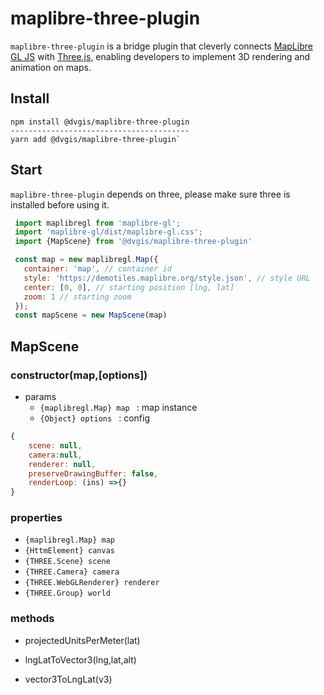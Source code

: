 # maplibre-three-plugin
`maplibre-three-plugin` is a bridge plugin that cleverly connects [MapLibre GL JS](https://maplibre.org/maplibre-gl-js/docs/) with [Three.js](https://threejs.org/), enabling developers to implement 3D rendering and animation on maps.

## Install 

```shell
npm install @dvgis/maplibre-three-plugin 
----------------------------------------
yarn add @dvgis/maplibre-three-plugin`
```

## Start
 
`maplibre-three-plugin` depends on three, please make sure three is installed before using it.

```javascript
 import maplibregl from 'maplibre-gl';
 import 'maplibre-gl/dist/maplibre-gl.css';
 import {MapScene} from '@dvgis/maplibre-three-plugin'

 const map = new maplibregl.Map({
   container: 'map', // container id
   style: 'https://demotiles.maplibre.org/style.json', // style URL
   center: [0, 0], // starting position [lng, lat]
   zoom: 1 // starting zoom
 });
 const mapScene = new MapScene(map)
```

## MapScene

### constructor(map,[options])

-   params
    - `{maplibregl.Map} map ` : map instance
    - `{Object} options ` : config

```js
{
    scene: null, 
    camera:null, 
    renderer: null, 
    preserveDrawingBuffer: false, 
    renderLoop: (ins) =>{} 
} 

```

### properties

-   `{maplibregl.Map} map` 
-   `{HttmElement} canvas` 
-   `{THREE.Scene} scene`
-   `{THREE.Camera} camera`
-   `{THREE.WebGLRenderer} renderer`
-   `{THREE.Group} world`

### methods
 
-   projectedUnitsPerMeter(lat)

-   lngLatToVector3(lng,lat,alt)

-   vector3ToLngLat(v3)












